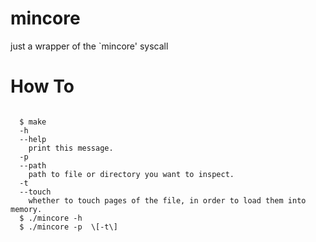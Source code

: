 mincore
=======

just a wrapper of the `mincore' syscall

How To
=======

<code>
  $ make
  -h
  --help
    print this message.
  -p
  --path
    path to file or directory you want to inspect.
  -t
  --touch
    whether to touch pages of the file, in order to load them into memory.
  $ ./mincore -h
  $ ./mincore -p <file or directory> \[-t\]
</code>
